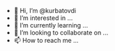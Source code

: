 - 👋 Hi, I’m @kurbatovdi
- 👀 I’m interested in ...
- 🌱 I’m currently learning ...
- 💞️ I’m looking to collaborate on ...
- 📫 How to reach me ...

<!---
kurbatovdi/kurbatovdi is a ✨ special ✨ repository because its `README.md` (this file) appears on your GitHub profile.
You can click the Preview link to take a look at your changes.
--->
